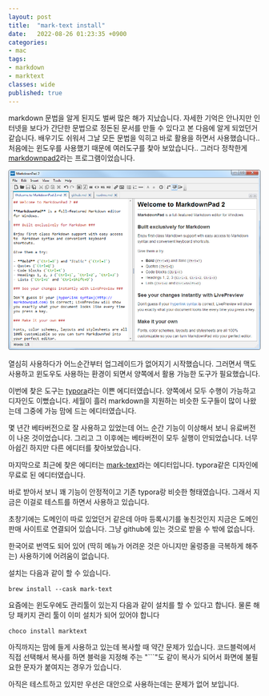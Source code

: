 ```yaml
---
layout: post
title:  "mark-text install"
date:   2022-08-26 01:23:35 +0900
categories: 
- mac
tags:
- markdown
- marktext
classes: wide
published: true
---
```


markdown 문법을 알게 된지도 벌써 많은 해가 지났습니다. 자세한 기억은 안나지만 인터넷을 보다가 간단한 문법으로 정돈된 문서를 만들 수 있다고 본 다음에 알게 되었던거 같습니다.
배우기도 쉬워서 그날 모든 문법을 익히고 바로 활용을 하면서 사용했습니다.. 처음에는 윈도우를 사용했기 때문에 여러도구를 찾아 보았습니다.. 그러다 정착한게 [markdownpad2](http://markdownpad.com)라는 프로그램이었습니다.

![](/images/markdownpad2.png)

열심히 사용하다가 어느순간부터 업그레이드가 없어지기 시작했습니다. 그러면서 맥도 사용하고 윈도우도 사용하는 환경이 되면서 양쪽에서 활용 가능한 도구가 필요했습니다.

이번에 찾은 도구는 [typora](https://typora.io)라는 이쁜 에디터였습니다. 양쪽에서 모두 수행이 가능하고 디자인도 이뻤습니다. 세월이 흘러 markdown을 지원하는 비슷한 도구들이 많이 나왔는데 그중에 가능 맘에 드는 에디터였습니다.

몇 년간 베타버전으로 잘 사용하고 있었는데 어느 순간 기능이 이상해서 보니 유료버전이 나온 것이었습니다. 그리고 그 이후에는 베타버전이 모두 실행이 안되었습니다. 너무 아쉽긴 하지만 다른 에디터를 찾아보았습니다.

마지막으로 최근에 찾은 에디터는 [mark-text](https://github.com/marktext/marktext)라는 에디터입니다.  typora같은 디자인에 무료로 된 에디터였습니다.

바로 받아서 보니 꽤 기능이 안정적이고 기존 typora랑 비슷한 형태였습니다. 그래서 지금은 이걸로 테스트를 하면서 사용하고 있습니다.

초창기에는 도메인이 따로 있었던거 같은데 아마 등록시기를 놓친것인지 지금은 도메인 판매 사이트로 연결되어 있습니다. 그냥 github에 있는 것으로 받을 수 밖에 없습니다.

한국어로 번역도 되어 있어 (딱히 메뉴가 어려운 것은 아니지만 울렁증을 극복하게 해주는) 사용하기에 어려움이 없습니다.

설치는 다음과 같이 할 수 있습니다.

```
brew install --cask mark-text
```

요즘에는 윈도우에도 관리툴이 있는지 다음과 같이 설치를 할 수 있다고 합니다. 물론 해당 패키지 관리 툴이 이미 설치가 되어 있어야 합니다

```
choco install marktext
```


아직까지는 맘에 들게 사용하고 있는데 복사할 때 약간 문제가 있습니다. 코드블럭에서 직접 선택해서 복사를 하면 블럭을 지정해 주는 "```"도 같이 복사가 되어서 화면에 불필요한 문자가 붙여지는 경우가 있습니다.

아직은 테스트하고 있지만 우선은 대안으로 사용하는데는 문제가 없어 보입니다.


